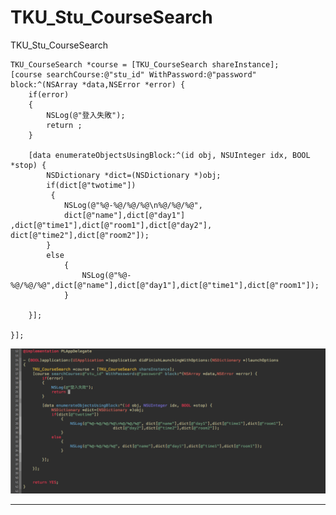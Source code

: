 TKU_Stu_CourseSearch
====================

TKU_Stu_CourseSearch



    TKU_CourseSearch *course = [TKU_CourseSearch shareInstance];
    [course searchCourse:@"stu_id" WithPassword:@"password" block:^(NSArray *data,NSError *error) {
        if(error)
        {
            NSLog(@"登入失敗");
            return ;
        }
        
        [data enumerateObjectsUsingBlock:^(id obj, NSUInteger idx, BOOL *stop) {
            NSDictionary *dict=(NSDictionary *)obj;
            if(dict[@"twotime"])
             {   
                NSLog(@"%@-%@/%@/%@\n%@/%@/%@",
                dict[@"name"],dict[@"day1"]				   	,dict[@"time1"],dict[@"room1"],dict[@"day2"],                				dict[@"time2"],dict[@"room2"]);
            }
            else
                {
                    NSLog(@"%@-%@/%@/%@",dict[@"name"],dict[@"day1"],dict[@"time1"],dict[@"room1"]);
                }
            
        }];

    }];





<img src="intro.png" width="600">


---